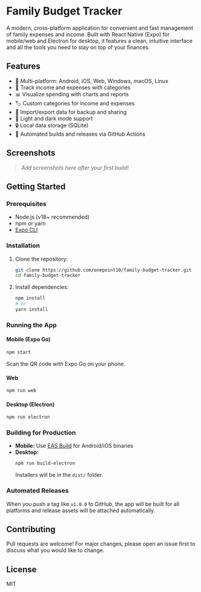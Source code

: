 # Family Budget Tracker

A modern, cross-platform application for convenient and fast management of family expenses and income. Built with React Native (Expo) for mobile/web and Electron for desktop, it features a clean, intuitive interface and all the tools you need to stay on top of your finances.

## Features

- 📱 Multi-platform: Android, iOS, Web, Windows, macOS, Linux
- 💸 Track income and expenses with categories
- 📊 Visualize spending with charts and reports
- 🏷️ Custom categories for income and expenses
- 🔄 Import/export data for backup and sharing
- 🌙 Light and dark mode support
- 🔒 Local data storage (SQLite)
- 🚀 Automated builds and releases via GitHub Actions

## Screenshots

> _Add screenshots here after your first build!_

## Getting Started

### Prerequisites
- Node.js (v18+ recommended)
- npm or yarn
- [Expo CLI](https://docs.expo.dev/get-started/installation/)

### Installation

1. Clone the repository:
   ```sh
   git clone https://github.com/onepoint10/family-budget-tracker.git
   cd family-budget-tracker
   ```
2. Install dependencies:
   ```sh
   npm install
   # or
   yarn install
   ```

### Running the App

#### Mobile (Expo Go)
```sh
npm start
```
Scan the QR code with Expo Go on your phone.

#### Web
```sh
npm run web
```

#### Desktop (Electron)
```sh
npm run electron
```

### Building for Production

- **Mobile:** Use [EAS Build](https://docs.expo.dev/build/introduction/) for Android/iOS binaries
- **Desktop:**
  ```sh
  npm run build-electron
  ```
  Installers will be in the `dist/` folder.

### Automated Releases

When you push a tag like `v1.0.0` to GitHub, the app will be built for all platforms and release assets will be attached automatically.

## Contributing

Pull requests are welcome! For major changes, please open an issue first to discuss what you would like to change.

## License

MIT
